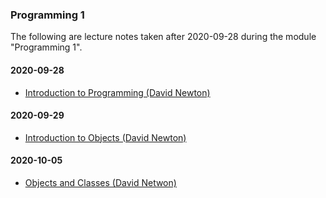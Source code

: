 ### Programming 1

The following are lecture notes taken after 2020-09-28 during the module "Programming 1".

#### 2020-09-28

* [Introduction to Programming (David Newton)](001-introduction-to-programming.md)  

#### 2020-09-29

* [Introduction to Objects (David Newton)](002-introduction-to-objects.md) 

#### 2020-10-05

* [Objects and Classes (David Netwon)](003-objects-and-classes.md)  
